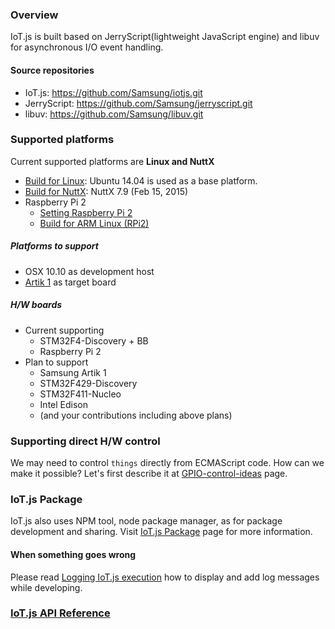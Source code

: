 ### Overview
IoT.js is built based on JerryScript(lightweight JavaScript engine) and libuv for asynchronous I/O event handling.

#### Source repositories
* IoT.js: https://github.com/Samsung/iotjs.git
* JerryScript: https://github.com/Samsung/jerryscript.git
* libuv: https://github.com/Samsung/libuv.git 

### Supported platforms 
Current supported platforms are **Linux and NuttX**

* [Build for Linux](Build-for-Linux): Ubuntu 14.04 is used as a base platform.
* [Build for NuttX](Build-for-NuttX): NuttX 7.9 (Feb 15, 2015)
* Raspberry Pi 2
    * [Setting Raspberry Pi 2](https://github.com/Samsung/iotjs/wiki/Setting-Raspberry-Pi-2-for-IoT.js)
    * [Build for ARM Linux (RPi2)](https://github.com/Samsung/iotjs/wiki/Build-for-ARM-Linux-(RPi2))

##### Platforms to support
* OSX 10.10 as development host
* [Artik 1](https://www.artik.io/hardware/artik-1) as target board

##### H/W boards
* Current supporting
    * STM32F4-Discovery + BB
    * Raspberry Pi 2
* Plan to support
    * Samsung Artik 1
    * STM32F429-Discovery
    * STM32F411-Nucleo
    * Intel Edison
    * (and your contributions including above plans)


### Supporting direct H/W control
We may need to control `things` directly from ECMAScript code. How can we make it possible? Let's first describe it at [GPIO-control-ideas](https://github.com/Samsung/iotjs/wiki/GPIO-control-ideas) page.

### IoT.js Package
IoT.js also uses NPM tool, node package manager, as for package development and sharing. Visit [IoT.js Package](https://github.com/Samsung/iotjs/wiki/IoT.js-Package) page for more information.

#### When something goes wrong
Please read [Logging IoT.js execution](Logging-IoT.js-execution) how to display and add log messages while developing.


### [IoT.js API Reference](IoT.js-API-Reference)